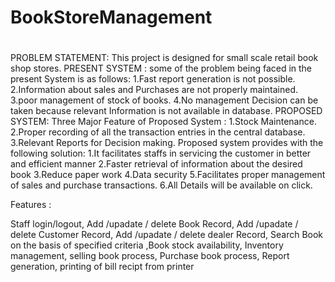 # BookStoreManagement

# 


PROBLEM STATEMENT: 
   This project is designed for small scale retail book shop stores.
  PRESENT SYSTEM :
  some of the problem being faced in the present System is as follows:
   1.Fast report generation is not possible.
   2.Information about sales and Purchases are not properly maintained.
   3.poor management of stock of books.
   4.No management Decision can be taken because relevant Information is  not available in database.
  PROPOSED SYSTEM:
   Three Major Feature of Proposed System :
       1.Stock Maintenance.
       2.Proper recording of all the transaction entries in the central database.
       3.Relevant Reports for Decision making.
   Proposed system provides with the following  solution:
       1.It facilitates staffs in servicing the customer in better and efficient manner
       2.Faster retrieval of information about the desired book
       3.Reduce paper work
       4.Data security
       5.Facilitates proper management of sales and purchase transactions.
       6.All Details will be available on click.

Features :

Staff login/logout, Add /upadate / delete Book Record, Add /upadate / delete Customer Record, Add /upadate / delete dealer Record, Search Book on the basis of specified criteria ,Book stock availability, Inventory management, selling book process, Purchase book process, Report generation, printing of bill recipt from printer

